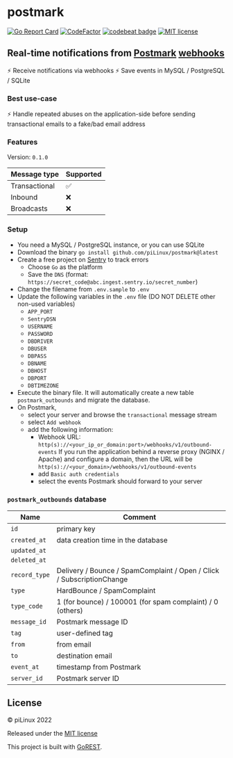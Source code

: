 # postmark

[![Go Report Card](https://goreportcard.com/badge/github.com/pilinux/postmark)][01]
[![CodeFactor](https://www.codefactor.io/repository/github/pilinux/postmark/badge)][02]
[![codebeat badge](https://codebeat.co/badges/cd6b8c1c-c682-4535-9c15-e0c15124838d)][03]
[![MIT license](https://img.shields.io/badge/license-MIT-brightgreen.svg)][04]

## Real-time notifications from [Postmark][11] [webhooks][12]

&#9889; Receive notifications via webhooks
&#9889; Save events in MySQL / PostgreSQL / SQLite

### Best use-case

&#9889; Handle repeated abuses on the application-side before
sending transactional emails to a fake/bad email address

### Features

Version: `0.1.0`

| Message type  | Supported          |
| ------------- | ------------------ |
| Transactional | :white_check_mark: |
| Inbound       | :x:                |
| Broadcasts    | :x:                |

### Setup

- You need a MySQL / PostgreSQL instance, or you can use SQLite
- Download the binary `go install github.com/piLinux/postmark@latest`
- Create a free project on [Sentry][13] to track errors
  - Choose `Go` as the platform
  - Save the `DNS` (format: `https://secret_code@abc.ingest.sentry.io/secret_number`)
- Change the filename from `.env.sample` to `.env`
- Update the following variables in the `.env` file (DO NOT DELETE other non-used variables)
  - `APP_PORT`
  - `SentryDSN`
  - `USERNAME`
  - `PASSWORD`
  - `DBDRIVER`
  - `DBUSER`
  - `DBPASS`
  - `DBNAME`
  - `DBHOST`
  - `DBPORT`
  - `DBTIMEZONE`
- Execute the binary file. It will automatically create a new table
  `postmark_outbounds` and migrate the database.
- On Postmark,
  - select your server and browse the `transactional` message stream
  - select `Add webhook`
  - add the following information:
    - Webhook URL: `http(s)://<your_ip_or_domain:port>/webhooks/v1/outbound-events`
      If you run the application behind a reverse proxy (NGINX / Apache) and configure a
      domain, then the URL will be `http(s)://<your_domain>/webhooks/v1/outbound-events`
    - add `Basic auth credentials`
    - select the events Postmark should forward to your server

### `postmark_outbounds` database

| Name          | Comment                                                               |
| ------------- | --------------------------------------------------------------------- |
| `id`          | primary key                                                           |
| `created_at`  | data creation time in the database                                    |
| `updated_at`  |                                                                       |
| `deleted_at`  |                                                                       |
| `record_type` | Delivery / Bounce / SpamComplaint / Open / Click / SubscriptionChange |
| `type`        | HardBounce / SpamComplaint                                            |
| `type_code`   | 1 (for bounce) / 100001 (for spam complaint) / 0 (others)             |
| `message_id`  | Postmark message ID                                                   |
| `tag`         | user-defined tag                                                      |
| `from`        | from email                                                            |
| `to`          | destination email                                                     |
| `event_at`    | timestamp from Postmark                                               |
| `server_id`   | Postmark server ID                                                    |

## License

&#169; piLinux 2022

Released under the [MIT license][04]

This project is built with [GoREST][21].

[01]: https://goreportcard.com/report/github.com/pilinux/postmark
[02]: https://www.codefactor.io/repository/github/pilinux/postmark
[03]: https://codebeat.co/projects/github-com-pilinux-postmark-main
[04]: LICENSE
[11]: https://postmarkapp.com
[12]: https://postmarkapp.com/developer/webhooks/webhooks-overview
[13]: https://sentry.io
[21]: https://github.com/piLinux/GoREST
